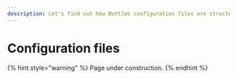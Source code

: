 ```yaml
---
description: Let's find out how Bottles configuration files are structured.
---
```


# Configuration files

{% hint style="warning" %}
Page under construction.
{% endhint %}

